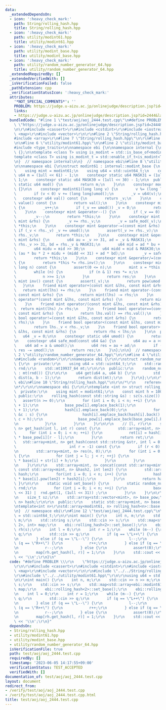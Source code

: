 ```yaml
---
data:
  _extendedDependsOn:
  - icon: ':heavy_check_mark:'
    path: String/rolling_hash.hpp
    title: String/rolling_hash.hpp
  - icon: ':heavy_check_mark:'
    path: utility/modint61.hpp
    title: utility/modint61.hpp
  - icon: ':heavy_check_mark:'
    path: utility/modint_base.hpp
    title: utility/modint_base.hpp
  - icon: ':heavy_check_mark:'
    path: utility/random_number_generator_64.hpp
    title: utility/random_number_generator_64.hpp
  _extendedRequiredBy: []
  _extendedVerifiedWith: []
  _isVerificationFailed: false
  _pathExtension: cpp
  _verificationStatusIcon: ':heavy_check_mark:'
  attributes:
    '*NOT_SPECIAL_COMMENTS*': ''
    PROBLEM: https://judge.u-aizu.ac.jp/onlinejudge/description.jsp?id=2444&lang=jp
    links:
    - https://judge.u-aizu.ac.jp/onlinejudge/description.jsp?id=2444&lang=jp
  bundledCode: "#line 1 \"test/aoj/aoj_2444.test.cpp\"\n#define PROBLEM \\\r\n   \
    \ \"https://judge.u-aizu.ac.jp/onlinejudge/description.jsp?id=2444&lang=jp\"\r\
    \n\r\n#include <cassert>\r\n#include <cstdint>\r\n#include <iostream>\r\n#include\
    \ <map>\r\n#include <vector>\r\n\r\n#line 2 \"String/rolling_hash.hpp\"\n\r\n\
    #include <array>\r\n#line 7 \"String/rolling_hash.hpp\"\n\r\n#line 2 \"utility/modint61.hpp\"\
    \n\n#line 6 \"utility/modint61.hpp\"\n\n#line 2 \"utility/modint_base.hpp\"\n\n\
    #include <type_traits>\n\nnamespace ebi {\n\nnamespace internal {\n\nstruct modint_base\
    \ {};\n\ntemplate <class T> using is_modint = std::is_base_of<modint_base, T>;\n\
    template <class T> using is_modint_t = std::enable_if_t<is_modint<T>::value>;\n\
    \n}  // namespace internal\n\n}  // namespace ebi\n#line 8 \"utility/modint61.hpp\"\
    \n\nnamespace ebi {\n\nstruct modint61 : internal::modint_base {\n  private:\n\
    \    using mint = modint61;\n    using u64 = std::uint64_t;\n    constexpr static\
    \ u64 m = (1ull << 61) - 1;\n    constexpr static u64 MASK31 = (1ull << 31) -\
    \ 1;\n    constexpr static u64 MASK30 = (1ull << 30) - 1;\n\n  public:\n    constexpr\
    \ static u64 mod() {\n        return m;\n    }\n\n    constexpr modint61() : _v(0)\
    \ {}\n\n    constexpr modint61(long long v) {\n        v %= (long long)umod();\n\
    \        if (v < 0) v += (long long)umod();\n        _v = u64(v);\n    }\n\n \
    \   constexpr u64 val() const {\n        return _v;\n    }\n\n    constexpr u64\
    \ value() const {\n        return val();\n    }\n\n    constexpr mint &operator++()\
    \ {\n        _v++;\n        if (_v == umod()) _v = 0;\n        return *this;\n\
    \    }\n\n    constexpr mint &operator--() {\n        if (_v == 0) _v = umod();\n\
    \        _v--;\n        return *this;\n    }\n\n    constexpr mint &operator+=(const\
    \ mint &rhs) {\n        _v += rhs._v;\n        _v = safe_mod(_v);\n        return\
    \ *this;\n    }\n\n    constexpr mint &operator-=(const mint &rhs) {\n       \
    \ if (_v < rhs._v) _v += umod();\n        assert(_v >= rhs._v);\n        _v -=\
    \ rhs._v;\n        return *this;\n    }\n\n    constexpr mint &operator*=(const\
    \ mint &rhs) {\n        u64 au = _v >> 31, ad = _v & MASK31;\n        u64 bu =\
    \ rhs._v >> 31, bd = rhs._v & MASK31;\n        u64 mid = ad * bu + au * bd;\n\
    \        u64 midu = mid >> 30;\n        u64 midd = mid & MASK30;\n        _v =\
    \ (au * bu * 2 + midu + (midd << 31) + ad * bd);\n        _v = safe_mod(_v);\n\
    \        return *this;\n    }\n\n    constexpr mint &operator/=(const mint &rhs)\
    \ {\n        return *this *= rhs.inv();\n    }\n\n    constexpr mint pow(long\
    \ long n) const {\n        assert(0 <= n);\n        mint x = *this, res = 1;\n\
    \        while (n) {\n            if (n & 1) res *= x;\n            x *= x;\n\
    \            n >>= 1;\n        }\n        return res;\n    }\n\n    constexpr\
    \ mint inv() const {\n        assert(_v);\n        return pow(umod() - 2);\n \
    \   }\n\n    friend mint operator+(const mint &lhs, const mint &rhs) {\n     \
    \   return mint(lhs) += rhs;\n    }\n    friend mint operator-(const mint &lhs,\
    \ const mint &rhs) {\n        return mint(lhs) -= rhs;\n    }\n    friend mint\
    \ operator*(const mint &lhs, const mint &rhs) {\n        return mint(lhs) *= rhs;\n\
    \    }\n    friend mint operator/(const mint &lhs, const mint &rhs) {\n      \
    \  return mint(lhs) /= rhs;\n    }\n    friend bool operator==(const mint &lhs,\
    \ const mint &rhs) {\n        return lhs.val() == rhs.val();\n    }\n    friend\
    \ bool operator!=(const mint &lhs, const mint &rhs) {\n        return !(lhs ==\
    \ rhs);\n    }\n    friend bool operator<(const mint &lhs, const mint &rhs) {\n\
    \        return lhs._v < rhs._v;\n    }\n    friend bool operator>(const mint\
    \ &lhs, const mint &rhs) {\n        return rhs < lhs;\n    }\n\n  private:\n \
    \   u64 _v = 0;\n\n    constexpr static u64 umod() {\n        return m;\n    }\n\
    \n    constexpr u64 safe_mod(const u64 &a) {\n        u64 au = a >> 61;\n    \
    \    u64 ad = a & umod();\n        u64 res = au + ad;\n        if (res >= umod())\
    \ res -= umod();\n        return res;\n    }\n};\n\n}  // namespace ebi\n#line\
    \ 2 \"utility/random_number_generator_64.hpp\"\n\r\n#line 4 \"utility/random_number_generator_64.hpp\"\
    \n#include <random>\r\n\r\nnamespace ebi {\r\n\r\nstruct random_number_generator_64\
    \ {\r\n  private:\r\n    using u64 = std::uint64_t;\r\n    std::random_device\
    \ rnd;\r\n    std::mt19937_64 mt;\r\n\r\n  public:\r\n    random_number_generator_64()\
    \ : mt(rnd()) {}\r\n\r\n    u64 get(u64 a, u64 b) {\r\n        std::uniform_int_distribution<u64>\
    \ dist(a, b - 1);\r\n        return dist(mt);\r\n    }\r\n};\r\n\r\n}  // namespace\
    \ ebi\n#line 10 \"String/rolling_hash.hpp\"\n\r\n/*\r\n    reference: https://qiita.com/keymoon/items/11fac5627672a6d6a9f6\r\
    \n*/\r\n\r\nnamespace ebi {\r\n\r\ntemplate <int n> struct rolling_hash {\r\n\
    \  private:\r\n    using mint = modint61;\r\n    const mint h = 100;\r\n\r\n \
    \ public:\r\n    rolling_hash(const std::string &s) : sz(s.size()) {\r\n     \
    \   assert(n >= 0);\r\n        for (int i = 0; i < n; ++i) {\r\n            base_pow[i].reserve(sz\
    \ + 1);\r\n            base_pow[i].emplace_back(1);\r\n            hash[i].reserve(sz\
    \ + 1);\r\n            hash[i].emplace_back(0);\r\n            for (const auto\
    \ &c : s) {\r\n                hash[i].emplace_back(hash[i].back() * base[i] +\
    \ c + h);\r\n                base_pow[i].emplace_back(base_pow[i].back() * base[i]);\r\
    \n            }\r\n        }\r\n    }\r\n\r\n    // [l, r)\r\n    std::array<mint,\
    \ n> get_hash(int l, int r) const {\r\n        std::array<mint, n> ret;\r\n  \
    \      for (int i = 0; i < n; ++i) {\r\n            ret[i] = hash[i][r] - hash[i][l]\
    \ * base_pow[i][r - l];\r\n        }\r\n        return ret;\r\n    }\r\n\r\n \
    \   std::array<mint, n> get_hash(const std::string &str, int l = 0,\r\n      \
    \                        int r = -1) const {\r\n        if (r < 0) r = int(str.size());\r\
    \n        std::array<mint, n> res(n, 0);\r\n        for (int i = 0; i < n; ++i)\
    \ {\r\n            for (int j = l; j < r; ++j) {\r\n                res[i] = res[i]\
    \ * base[i] + str[i] + h;\r\n            }\r\n        }\r\n        return res;\r\
    \n    }\r\n\r\n    std::array<mint, n> concat(const std::array<mint, n> &hash1,\
    \ const std::array<mint, n> &hash2, int len2) {\r\n        std::array<mint, n>\
    \ hash;\r\n        for(int i = 0; i < n; i++) {\r\n            hash[i] = hash1[i]\
    \ * base[i].pow(len2) + hash2[i];\r\n        }\r\n        return hash;\r\n   \
    \ }\r\n\r\n    static void set_base() {\r\n        static random_number_generator_64\
    \ rnd;\r\n        for (int i = 0; i < n; ++i) {\r\n            base[i] = (1ull\
    \ << 31) |  rnd.get(1, (1ull << 31)) ;\r\n        }\r\n    }\r\n\r\n  private:\r\
    \n    size_t sz;\r\n    std::array<std::vector<mint>, n> base_pow;\r\n    std::array<std::vector<mint>,\
    \ n> hash;\r\n\r\n  public:\r\n    static std::array<mint, n> base;\r\n};\r\n\r\
    \ntemplate<int n>\r\nstd::array<modint61, n> rolling_hash<n>::base = {};\r\n\r\
    \n}  // namespace ebi\r\n#line 12 \"test/aoj/aoj_2444.test.cpp\"\n\r\nusing u64\
    \ = std::uint64_t;\r\n\r\nint main() {\r\n    int n, m;\r\n    std::cin >> n >>\
    \ m;\r\n    std::string s;\r\n    std::cin >> s;\r\n    std::map<std::array<ebi::modint61,\
    \ 2>, int> map;\r\n    ebi::rolling_hash<2>::set_base();\r\n    ebi::rolling_hash<2>\
    \ rh(s);\r\n    int l = 0;\r\n    int r = 1;\r\n    while (m--) {\r\n        std::string\
    \ q;\r\n        std::cin >> q;\r\n        if (q == \"L++\") {\r\n            l++;\r\
    \n        } else if (q == \"L--\") {\r\n            l--;\r\n        } else if\
    \ (q == \"R++\") {\r\n            r++;\r\n        } else if (q == \"R--\") {\r\
    \n            r--;\r\n        } else {\r\n            assert(0);\r\n        }\r\
    \n        map[rh.get_hash(l, r)] = 1;\r\n    }\r\n    std::cout << int(map.size())\
    \ << '\\n';\r\n}\n"
  code: "#define PROBLEM \\\r\n    \"https://judge.u-aizu.ac.jp/onlinejudge/description.jsp?id=2444&lang=jp\"\
    \r\n\r\n#include <cassert>\r\n#include <cstdint>\r\n#include <iostream>\r\n#include\
    \ <map>\r\n#include <vector>\r\n\r\n#include \"../../String/rolling_hash.hpp\"\
    \r\n#include \"../../utility/modint61.hpp\"\r\n\r\nusing u64 = std::uint64_t;\r\
    \n\r\nint main() {\r\n    int n, m;\r\n    std::cin >> n >> m;\r\n    std::string\
    \ s;\r\n    std::cin >> s;\r\n    std::map<std::array<ebi::modint61, 2>, int>\
    \ map;\r\n    ebi::rolling_hash<2>::set_base();\r\n    ebi::rolling_hash<2> rh(s);\r\
    \n    int l = 0;\r\n    int r = 1;\r\n    while (m--) {\r\n        std::string\
    \ q;\r\n        std::cin >> q;\r\n        if (q == \"L++\") {\r\n            l++;\r\
    \n        } else if (q == \"L--\") {\r\n            l--;\r\n        } else if\
    \ (q == \"R++\") {\r\n            r++;\r\n        } else if (q == \"R--\") {\r\
    \n            r--;\r\n        } else {\r\n            assert(0);\r\n        }\r\
    \n        map[rh.get_hash(l, r)] = 1;\r\n    }\r\n    std::cout << int(map.size())\
    \ << '\\n';\r\n}"
  dependsOn:
  - String/rolling_hash.hpp
  - utility/modint61.hpp
  - utility/modint_base.hpp
  - utility/random_number_generator_64.hpp
  isVerificationFile: true
  path: test/aoj/aoj_2444.test.cpp
  requiredBy: []
  timestamp: '2023-06-05 14:17:55+09:00'
  verificationStatus: TEST_ACCEPTED
  verifiedWith: []
documentation_of: test/aoj/aoj_2444.test.cpp
layout: document
redirect_from:
- /verify/test/aoj/aoj_2444.test.cpp
- /verify/test/aoj/aoj_2444.test.cpp.html
title: test/aoj/aoj_2444.test.cpp
---
```

